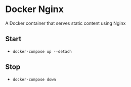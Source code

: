 # Docker Nginx
A Docker container that serves static content using Nginx

## Start
* `docker-compose up --detach`

## Stop
* `docker-compose down`